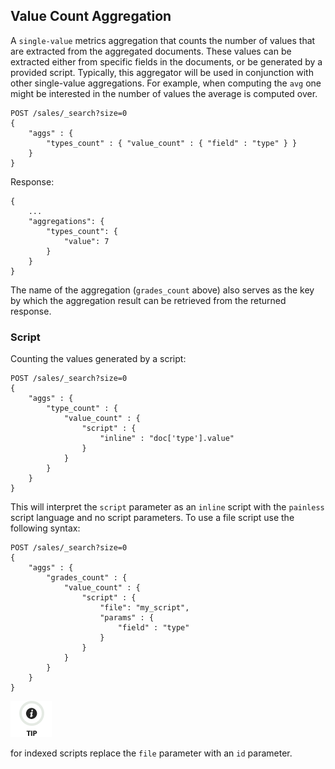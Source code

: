 ## Value Count Aggregation

A `single-value` metrics aggregation that counts the number of values that are extracted from the aggregated documents. These values can be extracted either from specific fields in the documents, or be generated by a provided script. Typically, this aggregator will be used in conjunction with other single-value aggregations. For example, when computing the `avg` one might be interested in the number of values the average is computed over.
    
    
    POST /sales/_search?size=0
    {
        "aggs" : {
            "types_count" : { "value_count" : { "field" : "type" } }
        }
    }

Response:
    
    
    {
        ...
        "aggregations": {
            "types_count": {
                "value": 7
            }
        }
    }

The name of the aggregation (`grades_count` above) also serves as the key by which the aggregation result can be retrieved from the returned response.

### Script

Counting the values generated by a script:
    
    
    POST /sales/_search?size=0
    {
        "aggs" : {
            "type_count" : {
                "value_count" : {
                    "script" : {
                        "inline" : "doc['type'].value"
                    }
                }
            }
        }
    }

This will interpret the `script` parameter as an `inline` script with the `painless` script language and no script parameters. To use a file script use the following syntax:
    
    
    POST /sales/_search?size=0
    {
        "aggs" : {
            "grades_count" : {
                "value_count" : {
                    "script" : {
                        "file": "my_script",
                        "params" : {
                            "field" : "type"
                        }
                    }
                }
            }
        }
    }

![Tip](/images/icons/tip.png)

for indexed scripts replace the `file` parameter with an `id` parameter.
